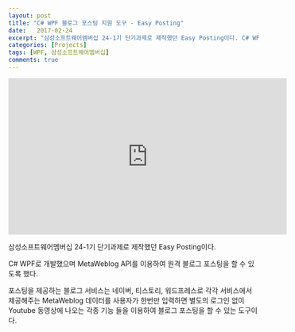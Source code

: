 ```yaml
---
layout: post
title: "C# WPF 블로그 포스팅 지원 도구 - Easy Posting"
date:   2017-02-24
excerpt: "삼성소프트웨어멤버십 24-1기 단기과제로 제작했던 Easy Posting이다. C# WPF로 개발했으며 MetaWeblog API를 이용하여 원격 블로그 포스팅을 할 수 있도록 했다."
categories: [Projects]
tags: [WPF, 삼성소프트웨어멥버십]
comments: true
---
```


<iframe width="560" height="315" src="https://www.youtube.com/embed/rZpqeB3ao_0" frameborder="0" allowfullscreen></iframe>

삼성소프트웨어멤버십 24-1기 단기과제로 제작했던 Easy Posting이다.

C# WPF로 개발했으며 MetaWeblog API를 이용하여 원격 블로그 포스팅을 할 수 있도록 했다.

포스팅을 제공하는 블로그 서비스는 네이버, 티스토리, 워드프레스로 각각 서비스에서 제공해주는 MetaWeblog 데이터를 사용자가 한번만 입력하면 별도의 로그인 없이 Youtube 동영상에 나오는 각종 기능 들을 이용하여 블로그 포스팅을 할 수 있는 도구이다.
